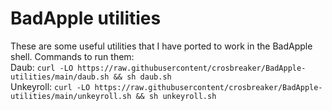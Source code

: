 # BadApple utilities
These are some useful utilities that I have ported to work in the BadApple shell.
Commands to run them:
<br>
Daub: ``curl -LO https://raw.githubusercontent/crosbreaker/BadApple-utilities/main/daub.sh && sh daub.sh``
<br>
Unkeyroll:  ``curl -LO https://raw.githubusercontent/crosbreaker/BadApple-utilities/main/unkeyroll.sh && sh unkeyroll.sh``
